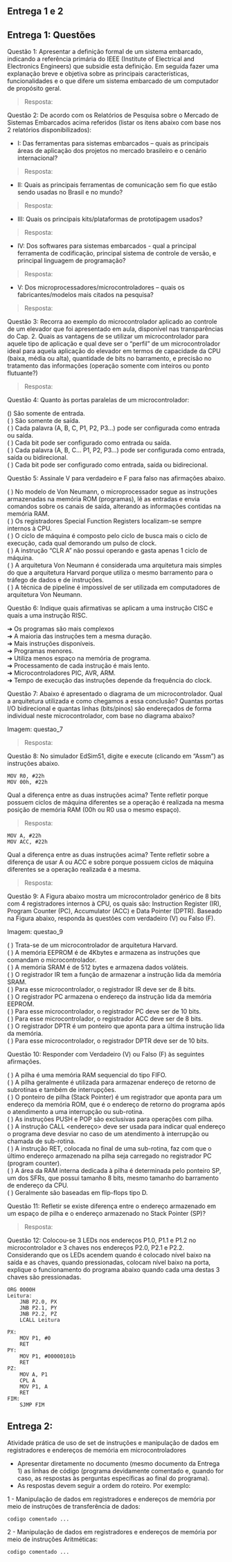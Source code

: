 ## Entrega 1 e 2

## Entrega 1: Questões

Questão 1: Apresentar a definição formal de um sistema embarcado, indicando a referência primária do IEEE (Institute of Electrical and Electronics Engineers) que subsidie esta definição. Em seguida fazer uma
explanação breve e objetiva sobre as principais características, funcionalidades e o que difere um sistema embarcado de um computador de propósito geral.

> Resposta: 

Questão 2: De acordo com os Relatórios de Pesquisa sobre o Mercado de Sistemas Embarcados acima referidos (listar os itens abaixo com base nos 2 relatórios disponibilizados):

- I: Das ferramentas para sistemas embarcados – quais as principais áreas de aplicação dos projetos no mercado brasileiro e o cenário internacional?

> Resposta:

- II: Quais as principais ferramentas de comunicação sem fio que estão sendo usadas no Brasil e no mundo?

> Resposta:

- III: Quais os principais kits/plataformas de prototipagem usados?

> Resposta:

- IV: Dos softwares para sistemas embarcados - qual a principal ferramenta de codificação, principal sistema de controle de versão, e principal linguagem de programação?

> Resposta:

- V: Dos microprocessadores/microcontroladores – quais os fabricantes/modelos mais citados na pesquisa?

> Resposta:

Questão 3: Recorra ao exemplo do microcontrolador aplicado ao controle de um elevador que foi apresentado em aula, disponível nas transparências do Cap. 2. Quais as vantagens de se utilizar um microcontrolador para aquele tipo de aplicação e qual deve ser o “perfil” de um microcontrolador ideal para aquela aplicação do elevador em termos de capacidade da CPU (baixa, média ou alta), quantidade de bits no barramento, e precisão no tratamento das informações (operação somente com inteiros ou ponto flutuante?)

> Resposta:

Questão 4: Quanto às portas paralelas de um microcontrolador:

() São somente de entrada. <br/> 
( ) São somente de saída.  <br/> 
( ) Cada palavra (A, B, C, P1, P2, P3…) pode ser configurada como entrada ou saída. <br/> 
( ) Cada bit pode ser configurado como entrada ou saída. <br/> 
( ) Cada palavra (A, B, C... P1, P2, P3…) pode ser configurada como entrada, saída ou bidirecional. <br/> 
( ) Cada bit pode ser configurado como entrada, saída ou bidirecional. <br/> 

Questão 5: Assinale V para verdadeiro e F para falso nas afirmações abaixo.

( ) No modelo de Von Neumann, o microprocessador segue as instruções armazenadas na
memória ROM (programas), lê as entradas e envia comandos sobre os canais de saída,
alterando as informações contidas na memória RAM. <br/> 
( ) Os registradores Special Function Registers localizam-se sempre internos à CPU. <br/> 
( ) O ciclo de máquina é composto pelo ciclo de busca mais o ciclo de execução, cada qual
demorando um pulso de clock. <br/> 
( ) A instrução “CLR A” não possui operando e gasta apenas 1 ciclo de máquina. <br/> 
( ) A arquitetura Von Neumann é considerada uma arquitetura mais simples do que a arquitetura
Harvard porque utiliza o mesmo barramento para o tráfego de dados e de instruções. <br/> 
( ) A técnica de pipeline é impossível de ser utilizada em computadores de arquitetura Von
Neumann. <br/> 

Questão 6: Indique quais afirmativas se aplicam a uma instrução CISC e quais a uma instrução RISC.

➔ Os programas são mais complexos <br/> 
➔ A maioria das instruções tem a mesma duração. <br/> 
➔ Mais instruções disponíveis. <br/> 
➔ Programas menores. <br/> 
➔ Utiliza menos espaço na memória de programa. <br/> 
➔ Processamento de cada instrução é mais lento. <br/> 
➔ Microcontroladores PIC, AVR, ARM. <br/> 
➔ Tempo de execução das instruções depende da frequência do clock. <br/> 

Questão 7: Abaixo é apresentado o diagrama de um microcontrolador. Qual a arquitetura utilizada e como
chegamos a essa conclusão? Quantas portas I/O bidirecional e quantas linhas (bits/pinos) são
endereçados de forma individual neste microcontrolador, com base no diagrama abaixo?

Imagem: questao_7

> Resposta: 

Questão 8: No simulador EdSim51, digite e execute (clicando em “Assm”) as instruções abaixo.

```
MOV R0, #22h
MOV 00h, #22h
```

Qual a diferença entre as duas instruções acima? Tente refletir porque possuem ciclos de
máquina diferentes se a operação é realizada na mesma posição de memória RAM (00h ou
R0 usa o mesmo espaço).

> Resposta:

```
MOV A, #22h
MOV ACC, #22h
```

Qual a diferença entre as duas instruções acima? Tente refletir sobre a diferença de usar A ou
ACC e sobre porque possuem ciclos de máquina diferentes se a operação realizada é a
mesma.

> Resposta:

Questão 9: A Figura abaixo mostra um microcontrolador genérico de 8 bits com 4 registradores internos à
CPU, os quais são: Instruction Register (IR), Program Counter (PC), Accumulator (ACC) e
Data Pointer (DPTR). Baseado na Figura abaixo, responda às questões com verdadeiro (V) ou
Falso (F). 

Imagem: questao_9

( ) Trata-se de um microcontrolador de arquitetura Harvard. <br/> 
( ) A memória EEPROM é de 4Kbytes e armazena as instruções que comandam o
microcontrolador. <br/> 
( ) A memória SRAM é de 512 bytes e armazena dados voláteis. <br/> 
( ) O registrador IR tem a função de armazenar a instrução lida da memória SRAM. <br/> 
( ) Para esse microcontrolador, o registrador IR deve ser de 8 bits. <br/> 
( ) O registrador PC armazena o endereço da instrução lida da memória EEPROM. <br/> 
( ) Para esse microcontrolador, o registrador PC deve ser de 10 bits. <br/> 
( ) Para esse microcontrolador, o registrador ACC deve ser de 8 bits. <br/> 
( ) O registrador DPTR é um ponteiro que aponta para a última instrução lida da memória. <br/> 
( ) Para esse microcontrolador, o registrador DPTR deve ser de 10 bits. <br/> 

Questão 10: Responder com Verdadeiro (V) ou Falso (F) às seguintes afirmações.

( ) A pilha é uma memória RAM sequencial do tipo FIFO. <br/> 
( ) A pilha geralmente é utilizada para armazenar endereço de retorno de subrotinas e também
de interrupções. <br/> 
( ) O ponteiro de pilha (Stack Pointer) é um registrador que aponta para um endereço da
memória ROM, que é o endereço de retorno do programa após o atendimento a uma interrupção
ou sub-rotina. <br/> 
( ) As instruções PUSH e POP são exclusivas para operações com pilha. <br/> 
( ) A instrução CALL <endereço> deve ser usada para indicar qual endereço o programa deve
desviar no caso de um atendimento à interrupção ou chamada de sub-rotina. <br/> 
( ) A instrução RET, colocada no final de uma sub-rotina, faz com que o último endereço
armazenado na pilha seja carregado no registrador PC (program counter). <br/> 
( ) A área da RAM interna dedicada à pilha é determinada pelo ponteiro SP, um dos SFRs, que
possui tamanho 8 bits, mesmo tamanho do barramento de endereço da CPU. <br/> 
( ) Geralmente são baseadas em flip-flops tipo D. <br/> 

Questão 11: Refletir se existe diferença entre o endereço armazenado em um espaço de pilha e o endereço
armazenado no Stack Pointer (SP)?

> Resposta: 

Questão 12: Colocou-se 3 LEDs nos endereços P1.0, P1.1 e P1.2 no microcontrolador e 3 chaves nos
endereços P2.0, P2.1 e P2.2. Considerando que os LEDs acendem quando é colocado nível
baixo na saída e as chaves, quando pressionadas, colocam nível baixo na porta, explique o
funcionamento do programa abaixo quando cada uma destas 3 chaves são pressionadas.

```
ORG 0000H
Leitura:
    JNB P2.0, PX
    JNB P2.1, PY
    JNB P2.2, PZ
    LCALL Leitura

PX:
    MOV P1, #0
    RET
PY:
    MOV P1, #00000101b
    RET
PZ:
    MOV A, P1
    CPL A
    MOV P1, A
    RET
FIM:
    SJMP FIM
```

## Entrega 2: 

Atividade prática de uso de set de instruções e manipulação de dados em registradores e endereços de memória em microcontroladores

- Apresentar diretamente no documento (mesmo documento da Entrega 1) as linhas de código (programa devidamente comentado e, quando for caso, as respostas às perguntas específicas ao final do programa).
- As respostas devem seguir a ordem do roteiro. Por exemplo:

1 - Manipulação de dados em registradores e endereços de memória por meio de instruções de transferência de dados:

```
codigo comentado ...
```

2 - Manipulação de dados em registradores e endereços de memória por meio de instruções Aritméticas:

```
codigo comentado ...
```


